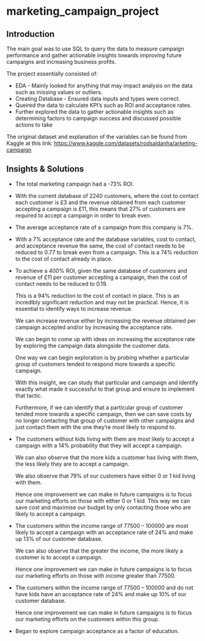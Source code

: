 # marketing_campaign_project

## Introduction

The main goal was to use SQL to query the data to measure campaign performance and gather actionable insights towards improving future campaigns and increasing business 
profits.

The project essentially consisted of:
- EDA - Mainly looked for anything that may impact analysis on the data such as missing values or outliers.
- Creating Database - Ensured data inputs and types were correct.
- Queired the data to calculate KPI’s such as ROI and acceptance rates.
- Further explored the data to gather actionable insights such as determining factors to campaign success and discussed possible actions to take

The original dataset and explanation of the variables can be found from Kaggle at this link: https://www.kaggle.com/datasets/rodsaldanha/arketing-campaign 


## Insights & Solutions

- The total marketing campaign had a -73% ROI.
- With the current database of 2240 customers, where the cost to contact each customer is £3 and the revenue obtained from each customer accepting a campaign is £11, this means that 27% of customers are required to accept a campaign in order to break even.
- The average acceptance rate of a campaign from this company is 7%.
- With a 7% acceptance rate and the database variables, cost to contact, and acceptance revenue the same, the cost of contact needs to be reduced to 0.77 to break even from a campaign. This is a 74% reduction to the cost of contact already in place.
- To achieve a 400% ROI, given the same database of customers and revenue of £11 per customer accepting a campaign, then the cost of contact needs to be reduced to 0.19. 

  This is a 94% reduction to the cost of contact in place. This is an incredibly significant reduction and may not be practical.  Hence, it is essential to identify ways to increase revenue. 

  We can increase revenue either by increasing the revenue obtained per campaign accepted and/or by increasing the acceptance rate. 

  We can begin to come up with ideas on increasing the acceptance rate by exploring the campaign data alongside the customer data. 

  One way we can begin exploration is by probing whether a particular group of customers tended to respond more towards a specific campaign. 

  With this insight, we can study that particular and campaign and identify exactly what made it successful to that group and ensure to implement that tactic. 

  Furthermore, if we can identify that a particular group of customer tended more towards a specific campaign, then we can save costs by no longer contacting that group of customer with other campaigns and just contact them with the one they’re most likely to respond to.


- The customers without kids living with them are most likely to accept a campaign with a 14% probability that they will accept a campaign. 

  We can also observe that the more kids a customer has living with them, the less likely they are to accept a campaign.

  We also observe that 79% of our customers have either 0 or 1 kid living with them.

  Hence one improvement we can make in future campaigns is to focus our marketing efforts on those with either 0 or 1 kid. This way we can save cost and maximise our budget by only contacting those who are likely to accept a campaign.


- The customers within the income range of 77500 – 100000 are most likely to accept a campaign with an acceptance rate of 24% and make up 13% of our customer database.

  We can also observe that the greater the income, the more likely a customer is to accept a campaign.

  Hence one improvement we can make in future campaigns is to focus our marketing efforts on those with income greater than 77500.

- The customers within the income range of 77500 – 100000 and do not have kids have an acceptance rate of 24% and make up 10% of our customer database.

  Hence one improvement we can make in future campaigns is to focus our marketing efforts on the customers within this group.


- Began to explore campaign acceptance as a factor of education.
